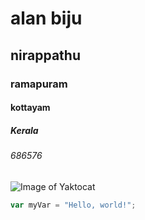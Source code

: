 # alan biju
## nirappathu 
### ramapuram
#### kottayam
##### Kerala
###### 686576

![Image of Yaktocat](https://octodex.github.com/images/yaktocat.png)

``` javascript
var myVar = "Hello, world!";
```
